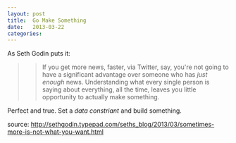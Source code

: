 ```yaml
---
layout: post
title:  Go Make Something
date:   2013-03-22
categories:
---
```


As Seth Godin puts it:

>>  If you get more news, faster, via Twitter, say, you're not going to have a significant advantage over someone who has *just enough* news. Understanding what every single person is saying about everything, all the time, leaves you little opportunity to actually make something.

Perfect and true. Set a *data constriant* and build something.

source: <http://sethgodin.typepad.com/seths_blog/2013/03/sometimes-more-is-not-what-you-want.html>
